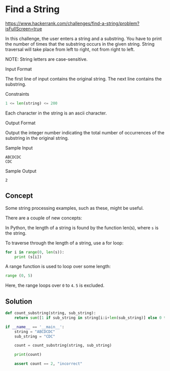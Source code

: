 # Find a String

https://www.hackerrank.com/challenges/find-a-string/problem?isFullScreen=true

In this challenge, the user enters a string and a substring. You have to print the number of times that the substring occurs in the given string. String traversal will take place from left to right, not from right to left.

NOTE: String letters are case-sensitive.

Input Format

The first line of input contains the original string. The next line contains the substring.

Constraints

```py
1 <= len(string) <= 200
```

Each character in the string is an ascii character.

Output Format

Output the integer number indicating the total number of occurrences of the substring in the original string.

Sample Input

```
ABCDCDC
CDC
```

Sample Output

```
2
```

## Concept

Some string processing examples, such as these, might be useful.

There are a couple of new concepts:

In Python, the length of a string is found by the function len(s), where `s` is the string.

To traverse through the length of a string, use a for loop:

```py
for i in range(0, len(s)):
    print (s[i])
```

A range function is used to loop over some length:

```py
range (0, 5)
```

Here, the range loops over `0` to `4`. `5` is excluded.

## Solution

```py
def count_substring(string, sub_string):
    return sum([1 if sub_string in string[i:i+len(sub_string)] else 0 for i in range(len(string))])

if __name__ == '__main__':
    string = "ABCDCDC"
    sub_string = "CDC"

    count = count_substring(string, sub_string)

    print(count)

    assert count == 2, "incorrect"
```
